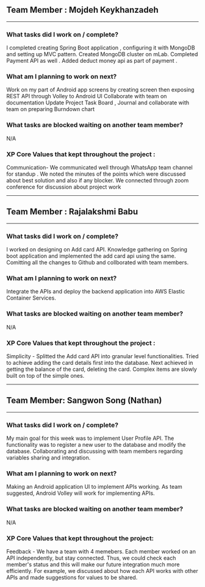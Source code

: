 ## Team Member : Mojdeh Keykhanzadeh
---
### What tasks did I work on / complete?

I completed creating Spring Boot application , configuring it with MongoDB and setting up MVC pattern. Created MongoDB cluster on mLab. Completed  Payment API as well . Added deduct money api as part of payment . 

### What am I planning to work on next?

Work on my part of Android app screens by creating screen then exposing REST API through Volley to Android UI 
Collaborate with team on documentation
Update Project Task Board , Journal and collaborate with team on preparing Burndown chart

### What tasks are blocked waiting on another team member?
N/A

### XP Core Values that kept throughout the project :

Communication- We communicated well through WhatsApp team channel for standup . We noted the minutes of the points which were discussed about best solution  and also if any blocker. We connected through zoom conference for discussion about project work 


---

## Team Member : Rajalakshmi Babu
---
### What tasks did I work on / complete?

I worked on designing on Add card API. Knowledge gathering on Spring boot application and implemented the add card api using the same. Comitting all the changes to Github and collborated with team members.

### What am I planning to work on next?

Integrate the APIs and deploy the backend application into AWS Elastic Container Services.

### What tasks are blocked waiting on another team member?
N/A

### XP Core Values that kept throughout the project :

Simplicity - Splitted the Add card API into granular level functionalities. Tried to achieve adding the card details first into the database. Next achieved in getting the balance of the card, deleting the card. Complex items are slowly built on top of the simple ones.

---

## Team Member: Sangwon Song (Nathan)
---
### What tasks did I work on / complete?

My main goal for this week was to implement User Profile API. The functionality was to register a new user to the database and modify the database. Collaborating and discussing with team members regarding variables sharing and integration.

### What am I planning to work on next?

Making an Android application UI to implement APIs working. As team suggested, Android Volley will work for implementing APIs.

### What tasks are blocked waiting on another team member?
N/A

### XP Core Values that kept throughout the project:

Feedback - We have a team with 4 memebers. Each member worked on an API independently, but stay connected. Thus, we could check each member's status and this will make our future integration much more efficiently. For example, we discussed about how each API works with other APIs and made suggestions for values to be shared.
